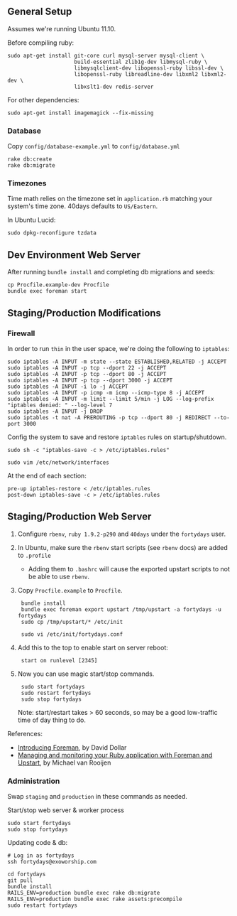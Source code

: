 ## General Setup

Assumes we're running Ubuntu 11.10.

Before compiling ruby:

    sudo apt-get install git-core curl mysql-server mysql-client \
                         build-essential zlib1g-dev libmysql-ruby \
                         libmysqlclient-dev libopenssl-ruby libssl-dev \
                         libopenssl-ruby libreadline-dev libxml2 libxml2-dev \
                         libxslt1-dev redis-server

For other dependencies:

    sudo apt-get install imagemagick --fix-missing

### Database

Copy `config/database-example.yml` to `config/database.yml`

    rake db:create
    rake db:migrate

### Timezones

Time math relies on the timezone set in `application.rb` matching your system's
time zone.  40days defaults to `US/Eastern`.

In Ubuntu Lucid:

    sudo dpkg-reconfigure tzdata

## Dev Environment Web Server

After running `bundle install` and completing db migrations and seeds:

    cp Procfile.example-dev Procfile
    bundle exec foreman start

## Staging/Production Modifications
### Firewall

In order to run `thin` in the user space, we're doing the following to  `iptables`:

    sudo iptables -A INPUT -m state --state ESTABLISHED,RELATED -j ACCEPT
    sudo iptables -A INPUT -p tcp --dport 22 -j ACCEPT
    sudo iptables -A INPUT -p tcp --dport 80 -j ACCEPT
    sudo iptables -A INPUT -p tcp --dport 3000 -j ACCEPT
    sudo iptables -A INPUT -i lo -j ACCEPT
    sudo iptables -A INPUT -p icmp -m icmp --icmp-type 8 -j ACCEPT
    sudo iptables -A INPUT -m limit --limit 5/min -j LOG --log-prefix "iptables denied: " --log-level 7
    sudo iptables -A INPUT -j DROP
    sudo iptables -t nat -A PREROUTING -p tcp --dport 80 -j REDIRECT --to-port 3000

Config the system to save and restore `iptables` rules on startup/shutdown.

    sudo sh -c "iptables-save -c > /etc/iptables.rules"

    sudo vim /etc/network/interfaces

At the end of each section:

    pre-up iptables-restore < /etc/iptables.rules
    post-down iptables-save -c > /etc/iptables.rules

## Staging/Production Web Server

1. Configure `rbenv`, `ruby 1.9.2-p290` and `40days` under the `fortydays` user.

2. In Ubuntu, make sure the `rbenv` start scripts (see `rbenv` docs) are added to
`.profile`
    - Adding them to `.bashrc` will cause the exported upstart scripts to not be able
      to use `rbenv`.

3. Copy `Procfile.example` to `Procfile`.

        bundle install
        bundle exec foreman export upstart /tmp/upstart -a fortydays -u fortydays
        sudo cp /tmp/upstart/* /etc/init

        sudo vi /etc/init/fortydays.conf

4. Add this to the top to enable start on server reboot:

        start on runlevel [2345]

5. Now you can use magic start/stop commands.

        sudo start fortydays
        sudo restart fortydays
        sudo stop fortydays

    Note: start/restart takes > 60 seconds, so may be a good low-traffic time of day thing to do.

References:

-  [Introducing Foreman](http://blog.daviddollar.org/2011/05/06/introducing-foreman.html), by David Dollar
-  [Managing and monitoring your Ruby application with Foreman and Upstart](http://michaelvanrooijen.com/articles/2011/06/08-managing-and-monitoring-your-ruby-application-with-foreman-and-upstart/), by Michael van Rooijen

### Administration

Swap `staging` and `production` in these commands as needed.

Start/stop web server & worker process

    sudo start fortydays
    sudo stop fortydays

Updating code & db:

    # Log in as fortydays
    ssh fortydays@exoworship.com

    cd fortydays
    git pull
    bundle install
    RAILS_ENV=production bundle exec rake db:migrate
    RAILS_ENV=production bundle exec rake assets:precompile
    sudo restart fortydays
